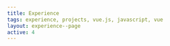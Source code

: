 ```yaml
---
title: Experience
tags: experience, projects, vue.js, javascript, vue
layout: experience--page
active: 4
---
```

